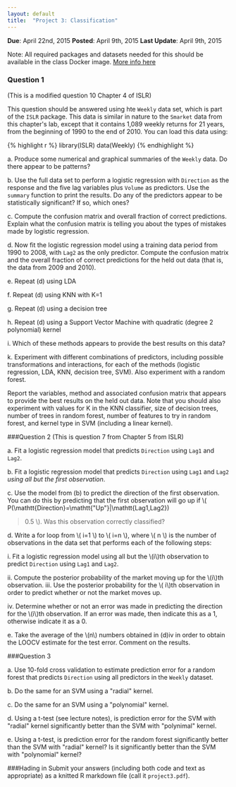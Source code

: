 ```yaml
---
layout: default
title:  "Project 3: Classification"
---
```


**Due**: April 22nd, 2015
**Posted**: April 9th, 2015
**Last Update**: April 9th, 2015


Note: All required packages and datasets needed for this should be
available in the class Docker image. [More info here](http://cbcb.umd.edu/~hcorrada/IntroDataSci/resources.html)

### Question 1
(This is a modified question 10 Chapter 4 of ISLR)

This question should be answered using hte `Weekly` data set, which is
part of the `ISLR` package. This data is similar in nature to the
`Smarket` data from this chapter's lab, except that it contains 1,089
weekly returns for 21 years, from the beginning of 1990 to the end
of 2010. You can load this data using:

{% highlight r %}
library(ISLR)
data(Weekly)
{% endhighlight %}

a. Produce some numerical and graphical summaries of the `Weekly`
data. Do there appear to be patterns?

b. Use the full data set to perform a logistic regression with
`Direction` as the response and the five lag variables plus `Volume`
as predictors. Use the `summary` function to print the results. Do any
of the predictors appear to be statistically significant? If so, which
ones?

c. Compute the confusion matrix and overall fraction of correct
predictions. Explain what the confusion matrix is telling you about
the types of mistakes made by logistic regression.

d. Now fit the logistic regression model using a training data period
from 1990 to 2008, with `Lag2` as the only predictor. Compute the
confusion matrix and the overall fraction of correct predictions for
the held out data (that is, the data from 2009 and 2010).

e. Repeat (d) using LDA

f. Repeat (d) using KNN with K=1

g. Repeat (d) using a decision tree

h. Repeat (d) using a Support Vector Machine with quadratic (degree 2
polynomial) kernel

i. Which of these methods appears to provide the best results on this
data?

k. Experiment with different combinations of predictors, including
possible transformations and interactions, for each of the
methods (logistic regression, LDA, KNN, decision tree, SVM). Also
experiment with a random forest.

Report the variables, method and associated confusion matrix
that appears to provide the best results on the held out data. Note
that you should also experiment with values for K in the KNN
classifier, size of decision trees, number of trees in random forest,
number of features to try in random forest, and kernel type in SVM
(including a linear kernel).

###Question 2
(This is question 7 from Chapter 5 from ISLR)

a. Fit a logistic regression model that predicts `Direction` using
`Lag1` and `Lag2`.

b. Fit a logistic regression model that predicts `Direction` using
`Lag1` and `Lag2` _using all but the first observation_.

c. Use the model from (b) to predict the direction of the first
observation. You can do this by predicting that the first observation
will go up if \\( P(\mathtt{Direction}=\mathtt{"Up"}|\mathtt{Lag1,Lag2})
> 0.5 \\). Was this observation correctly classified?

d. Write a for loop from \\( i=1 \\) to \\( i=n \\), where \\( n \\) is the number of
observations in the data set that performs each of the following
steps:

i. Fit a logistic regression model using all but the \\(i\\)th observation
to predict `Direction` using `Lag1` and `Lag2`.

ii. Compute the posterior probability of the market moving up for the
\\(i\\)th observation.
iii. Use the posterior probability for the \\( i\\)th observation in order
to predict whether or not the market moves up.

iv. Determine whether or not an error was made in predicting the
direction for the \\(i\\)th observation. If an error was made, then
indicate this as a 1, otherwise indicate it as a 0.

e. Take the average of the \\(n\\) numbers obtained in (d)iv in order to
obtain the LOOCV estimate for the test error. Comment on the results.

###Question 3

a. Use 10-fold cross validation to estimate prediction error for a
random forest that predicts `Direction` using all predictors in the
`Weekly` dataset. 

b. Do the same for an SVM using a "radial" kernel.

c. Do the same for an SVM using a "polynomial" kernel.

d. Using a t-test (see lecture notes), is prediction error for the
SVM with "radial" kernel significantly better than the SVM with "polynimal" kernel.

e. Using a t-test, is prediction error for the random forest
significantly better than the SVM with "radial" kernel? Is it
significantly better than the SVM with "polynomial" kernel?

###Hading in
Submit your answers (including both code and text as appropriate) as
a knitted R markdown file (call it `project3.pdf`).

